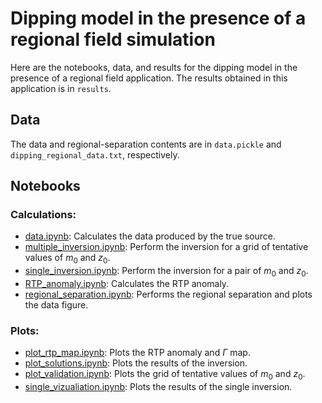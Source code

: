 # Dipping model in the presence of a regional field simulation

Here are the notebooks, data, and results for the dipping model in the 
presence of a regional field application.
The results obtained in this application is in `results`.

## Data

The data and regional-separation contents are in `data.pickle` and 
`dipping_regional_data.txt`, respectively.


## Notebooks

### Calculations:

* [data.ipynb](http://nbviewer.jupyter.org/github/pinga-lab/magnetic-radial-inversion/blob/master/code/dipping-regional/data.ipynb):
  Calculates the data produced by the true source.
* [multiple_inversion.ipynb](http://nbviewer.jupyter.org/github/pinga-lab/magnetic-radial-inversion/blob/master/code/dipping-regional/multiple_inversion.ipynb):
  Perform the inversion for a grid of tentative values of $m_0$ and $z_0$.
* [single_inversion.ipynb](http://nbviewer.jupyter.org/github/pinga-lab/magnetic-radial-inversion/blob/master/code/dipping-regional/single_inversion.ipynb):
  Perform the inversion for a pair of $m_0$ and $z_0$.
* [RTP_anomaly.ipynb](http://nbviewer.jupyter.org/github/pinga-lab/magnetic-radial-inversion/blob/master/code/dipping-regional/RTP_anomaly.ipynb):
  Calculates the RTP anomaly.
* [regional_separation.ipynb](http://nbviewer.jupyter.org/github/pinga-lab/magnetic-radial-inversion/blob/master/code/anitapolis/regional_separation.ipynb):
  Performs the regional separation and plots the data figure.


### Plots:

* [plot_rtp_map.ipynb](http://nbviewer.jupyter.org/github/pinga-lab/magnetic-radial-inversion/blob/master/code/dipping-regional/plot_rtp_map.ipynb):
  Plots the RTP anomaly and $\Gamma$ map.
* [plot_solutions.ipynb](http://nbviewer.jupyter.org/github/pinga-lab/magnetic-radial-inversion/blob/master/code/dipping-regional/plot_solutions.ipynb):
  Plots the results of the inversion.
* [plot_validation.ipynb](http://nbviewer.jupyter.org/github/pinga-lab/magnetic-radial-inversion/blob/master/code/dipping-regional/plot_validation.ipynb):
  Plots the grid of tentative values of $m_0$ and $z_0$.
* [single_vizualiation.ipynb](http://nbviewer.jupyter.org/github/pinga-lab/magnetic-radial-inversion/blob/master/code/dipping-regional/single_vizualiation.ipynb):
  Plots the results of the single inversion.

